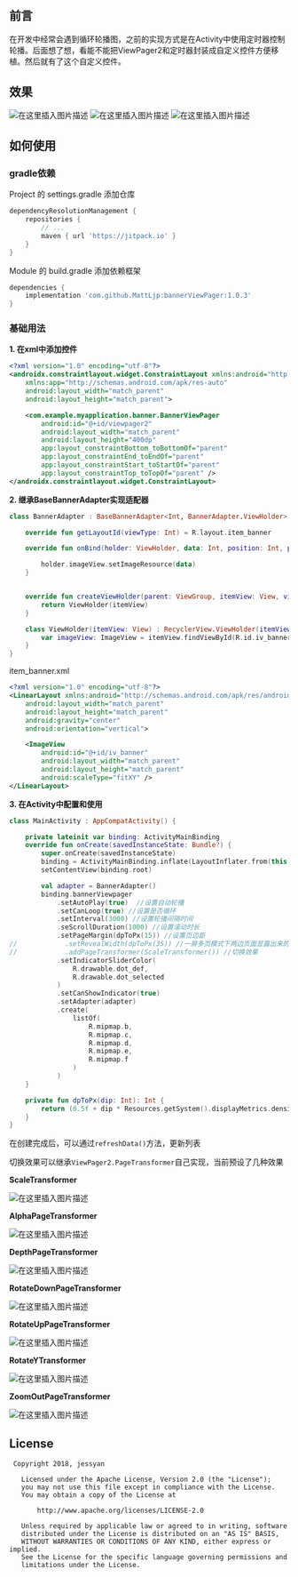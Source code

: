 ## 前言

在开发中经常会遇到循环轮播图，之前的实现方式是在Activity中使用定时器控制轮播。后面想了想，看能不能把ViewPager2和定时器封装成自定义控件方便移植。然后就有了这个自定义控件。

## 效果

![在这里插入图片描述](doc/img/20230831164415.gif)
![在这里插入图片描述](doc/img/20230831164831.gif)
![在这里插入图片描述](doc/img/20230831163354.gif)

## 如何使用

###  gradle依赖
Project 的 settings.gradle 添加仓库
```groovy
dependencyResolutionManagement {
    repositories {
        // ...
        maven { url 'https://jitpack.io' }
    }
}
```

Module 的 build.gradle 添加依赖框架
```groovy
dependencies {
    implementation 'com.github.MattLjp:bannerViewPager:1.0.3'
}
```

### 基础用法
**1. 在xml中添加控件**
```xml
<?xml version="1.0" encoding="utf-8"?>
<androidx.constraintlayout.widget.ConstraintLayout xmlns:android="http://schemas.android.com/apk/res/android"
    xmlns:app="http://schemas.android.com/apk/res-auto"
    android:layout_width="match_parent"
    android:layout_height="match_parent">

    <com.example.myapplication.banner.BannerViewPager
        android:id="@+id/viewpager2"
        android:layout_width="match_parent"
        android:layout_height="400dp"
        app:layout_constraintBottom_toBottomOf="parent"
        app:layout_constraintEnd_toEndOf="parent"
        app:layout_constraintStart_toStartOf="parent"
        app:layout_constraintTop_toTopOf="parent" />
</androidx.constraintlayout.widget.ConstraintLayout>
```

**2. 继承BaseBannerAdapter实现适配器**

```kotlin
class BannerAdapter : BaseBannerAdapter<Int, BannerAdapter.ViewHolder>() {

    override fun getLayoutId(viewType: Int) = R.layout.item_banner

    override fun onBind(holder: ViewHolder, data: Int, position: Int, pageSize: Int) {

        holder.imageView.setImageResource(data)
    }


    override fun createViewHolder(parent: ViewGroup, itemView: View, viewType: Int): ViewHolder {
        return ViewHolder(itemView)
    }

    class ViewHolder(itemView: View) : RecyclerView.ViewHolder(itemView) {
        var imageView: ImageView = itemView.findViewById(R.id.iv_banner)
    }
}
```

item_banner.xml

```xml
<?xml version="1.0" encoding="utf-8"?>
<LinearLayout xmlns:android="http://schemas.android.com/apk/res/android"
    android:layout_width="match_parent"
    android:layout_height="match_parent"
    android:gravity="center"
    android:orientation="vertical">

    <ImageView
        android:id="@+id/iv_banner"
        android:layout_width="match_parent"
        android:layout_height="match_parent"
        android:scaleType="fitXY" />
</LinearLayout>
```

**3. 在Activity中配置和使用**

```kotlin
class MainActivity : AppCompatActivity() {

    private lateinit var binding: ActivityMainBinding
    override fun onCreate(savedInstanceState: Bundle?) {
        super.onCreate(savedInstanceState)
        binding = ActivityMainBinding.inflate(LayoutInflater.from(this))
        setContentView(binding.root)

        val adapter = BannerAdapter()
        binding.bannerViewpager
            .setAutoPlay(true)  //设置自动轮播
            .setCanLoop(true) //设置是否循环
            .setInterval(3000) //设置轮播间隔时间
            .seScrollDuration(1000) //设置滚动时长
            .setPageMargin(dpToPx(15)) //设置页边距
//            .setRevealWidth(dpToPx(35)) //一屏多页模式下两边页面显露出来的宽度
//            .addPageTransformer(ScaleTransformer()) //切换效果
            .setIndicatorSliderColor(
                R.drawable.dot_def,
                R.drawable.dot_selected
            )
            .setCanShowIndicator(true)
            .setAdapter(adapter)
            .create(
                listOf(
                    R.mipmap.b,
                    R.mipmap.c,
                    R.mipmap.d,
                    R.mipmap.e,
                    R.mipmap.f
                )
            )
    }

    private fun dpToPx(dip: Int): Int {
        return (0.5f + dip * Resources.getSystem().displayMetrics.density).toInt()
    }
}
```
在创建完成后，可以通过`refreshData()`方法，更新列表

切换效果可以继承`ViewPager2.PageTransformer`自己实现，当前预设了几种效果

**ScaleTransformer**

![在这里插入图片描述](doc/img/20230831164831.gif)

**AlphaPageTransformer**

![在这里插入图片描述](doc/img/20230831163354.gif)

**DepthPageTransformer**

![在这里插入图片描述](doc/img/20230831163909.gif)

**RotateDownPageTransformer**

![在这里插入图片描述](doc/img/20230831164944.gif)

**RotateUpPageTransformer**

![在这里插入图片描述](doc/img/20230831165156.gif)

**RotateYTransformer**

![在这里插入图片描述](doc/img/20230831165449.gif)

**ZoomOutPageTransformer**

![在这里插入图片描述](doc/img/20230831165621.gif)


## License
```
 Copyright 2018, jessyan

   Licensed under the Apache License, Version 2.0 (the "License");
   you may not use this file except in compliance with the License.
   You may obtain a copy of the License at

       http://www.apache.org/licenses/LICENSE-2.0

   Unless required by applicable law or agreed to in writing, software
   distributed under the License is distributed on an "AS IS" BASIS,
   WITHOUT WARRANTIES OR CONDITIONS OF ANY KIND, either express or implied.
   See the License for the specific language governing permissions and
   limitations under the License.
```
